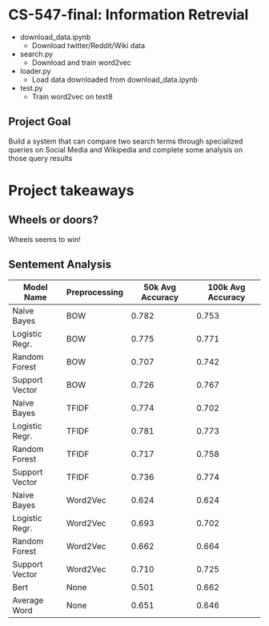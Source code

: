 # CS-547-final: Information Retrevial

* download_data.ipynb
  * Download twitter/Reddit/Wiki data
* search.py
  * Download and train word2vec
* loader.py
  * Load data downloaded from download_data.ipynb
* test.py
  * Train word2vec on text8

## Project Goal
Build a system that can compare two search terms through specialized queries on Social Media and Wikipedia and complete some analysis on those query results

# Project takeaways

## Wheels or doors?
Wheels seems to win!

## Sentement Analysis

| Model Name | Preprocessing | 50k Avg Accuracy | 100k Avg Accuracy |
| -----------|---------------|------------------|-------------------|
| Naive Bayes| BOW | 0.782 | 0.753 |
| Logistic Regr. | BOW | 0.775 | 0.771 |
| Random Forest | BOW | 0.707 | 0.742 |
| Support Vector | BOW | 0.726 | 0.767 | 
| Naive Bayes | TFIDF | 0.774 | 0.702 | 
| Logistic Regr. | TFIDF | 0.781 | 0.773 | 
| Random Forest | TFIDF | 0.717 | 0.758 | 
| Support Vector | TFIDF | 0.736 | 0.774 | 
| Naive Bayes | Word2Vec | 0.624 | 0.624 | 
| Logistic Regr. | Word2Vec | 0.693 | 0.702 | 
| Random Forest | Word2Vec | 0.662 | 0.664 | 
| Support Vector | Word2Vec | 0.710 | 0.725 | 
| Bert | None | 0.501 | 0.662 | 
| Average Word | None | 0.651 | 0.646
